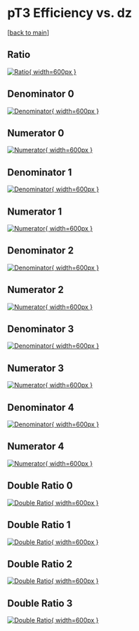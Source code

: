 # pT3 Efficiency vs. dz

[[back to main](./)]



## Ratio

[![Ratio](../mtv/var/pT3_loweta_11_-1_eff_dz.png){ width=600px }](../mtv/var/pT3_loweta_11_-1_eff_dz.pdf)

## Denominator 0

[![Denominator](../mtv/den/pT3_loweta_11_-1_eff_dz_den0.png){ width=600px }](../mtv/den/pT3_loweta_11_-1_eff_dz_den0.pdf)

## Numerator 0

[![Numerator](../mtv/num/pT3_loweta_11_-1_eff_dz_num0.png){ width=600px }](../mtv/num/pT3_loweta_11_-1_eff_dz_num0.pdf)

## Denominator 1

[![Denominator](../mtv/den/pT3_loweta_11_-1_eff_dz_den1.png){ width=600px }](../mtv/den/pT3_loweta_11_-1_eff_dz_den1.pdf)

## Numerator 1

[![Numerator](../mtv/num/pT3_loweta_11_-1_eff_dz_num1.png){ width=600px }](../mtv/num/pT3_loweta_11_-1_eff_dz_num1.pdf)

## Denominator 2

[![Denominator](../mtv/den/pT3_loweta_11_-1_eff_dz_den2.png){ width=600px }](../mtv/den/pT3_loweta_11_-1_eff_dz_den2.pdf)

## Numerator 2

[![Numerator](../mtv/num/pT3_loweta_11_-1_eff_dz_num2.png){ width=600px }](../mtv/num/pT3_loweta_11_-1_eff_dz_num2.pdf)

## Denominator 3

[![Denominator](../mtv/den/pT3_loweta_11_-1_eff_dz_den3.png){ width=600px }](../mtv/den/pT3_loweta_11_-1_eff_dz_den3.pdf)

## Numerator 3

[![Numerator](../mtv/num/pT3_loweta_11_-1_eff_dz_num3.png){ width=600px }](../mtv/num/pT3_loweta_11_-1_eff_dz_num3.pdf)

## Denominator 4

[![Denominator](../mtv/den/pT3_loweta_11_-1_eff_dz_den4.png){ width=600px }](../mtv/den/pT3_loweta_11_-1_eff_dz_den4.pdf)

## Numerator 4

[![Numerator](../mtv/num/pT3_loweta_11_-1_eff_dz_num4.png){ width=600px }](../mtv/num/pT3_loweta_11_-1_eff_dz_num4.pdf)

## Double Ratio 0

[![Double Ratio](../mtv/ratio/pT3_loweta_11_-1_eff_dz_ratio0.png){ width=600px }](../mtv/ratio/pT3_loweta_11_-1_eff_dz_ratio0.pdf)

## Double Ratio 1

[![Double Ratio](../mtv/ratio/pT3_loweta_11_-1_eff_dz_ratio1.png){ width=600px }](../mtv/ratio/pT3_loweta_11_-1_eff_dz_ratio1.pdf)

## Double Ratio 2

[![Double Ratio](../mtv/ratio/pT3_loweta_11_-1_eff_dz_ratio2.png){ width=600px }](../mtv/ratio/pT3_loweta_11_-1_eff_dz_ratio2.pdf)

## Double Ratio 3

[![Double Ratio](../mtv/ratio/pT3_loweta_11_-1_eff_dz_ratio3.png){ width=600px }](../mtv/ratio/pT3_loweta_11_-1_eff_dz_ratio3.pdf)

